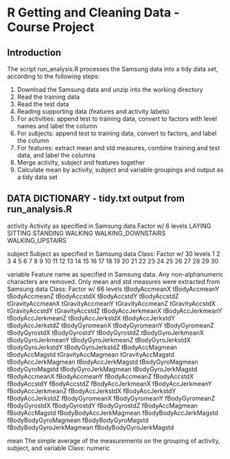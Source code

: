 R Getting and Cleaning Data - Course Project
========================================================

Introduction
--------------------------------------------------------

The script run_analysis.R processes the Samsung data into a tidy data set, according to the following steps:

1. Download the Samsung data and unzip into the working directory
2. Read the training data
3. Read the test data
4. Reading supporting data (features and activity labels)
5. For activities: append test to training data, convert to factors with level names and label the column
6. For subjects: append test to training data, convert to factors, and label the column
7. For features: extract mean and std measures, combine training and test data, and label the columns
8. Merge activity, subject and features together
9. Calculate mean by activity, subject and variable groupings and output as a tidy data set

DATA DICTIONARY - tidy.txt output from run_analysis.R
--------------------------------------------------------

activity
        Activity as specified in Samsung data
        Factor w/ 6 levels
                LAYING
                SITTING
                STANDING
                WALKING
                WALKING_DOWNSTAIRS
                WALKING_UPSTAIRS

subject
        Subject as specified in Samsung data
        Class: Factor w/ 30 levels
                1
                2
                3
                4
                5
                6
                7
                8
                9
                10
                11
                12
                13
                14
                15
                16
                17
                18
                19
                20
                21
                22
                23
                24
                25
                26
                27
                28
                29
                30

variable
        Feature name as specified in Samsung data. Any non-alphanumeric characters
        are removed. Only mean and std measures were extracted from Samsung data
        Class: Factor w/ 66 levels
                tBodyAccmeanX
                tBodyAccmeanY
                tBodyAccmeanZ
                tBodyAccstdX
                tBodyAccstdY
                tBodyAccstdZ
                tGravityAccmeanX
                tGravityAccmeanY
                tGravityAccmeanZ
                tGravityAccstdX
                tGravityAccstdY
                tGravityAccstdZ
                tBodyAccJerkmeanX
                tBodyAccJerkmeanY
                tBodyAccJerkmeanZ
                tBodyAccJerkstdX
                tBodyAccJerkstdY
                tBodyAccJerkstdZ
                tBodyGyromeanX
                tBodyGyromeanY
                tBodyGyromeanZ
                tBodyGyrostdX
                tBodyGyrostdY
                tBodyGyrostdZ
                tBodyGyroJerkmeanX
                tBodyGyroJerkmeanY
                tBodyGyroJerkmeanZ
                tBodyGyroJerkstdX
                tBodyGyroJerkstdY
                tBodyGyroJerkstdZ
                tBodyAccMagmean
                tBodyAccMagstd
                tGravityAccMagmean
                tGravityAccMagstd
                tBodyAccJerkMagmean
                tBodyAccJerkMagstd
                tBodyGyroMagmean
                tBodyGyroMagstd
                tBodyGyroJerkMagmean
                tBodyGyroJerkMagstd
                fBodyAccmeanX
                fBodyAccmeanY
                fBodyAccmeanZ
                fBodyAccstdX
                fBodyAccstdY
                fBodyAccstdZ
                fBodyAccJerkmeanX
                fBodyAccJerkmeanY
                fBodyAccJerkmeanZ
                fBodyAccJerkstdX
                fBodyAccJerkstdY
                fBodyAccJerkstdZ
                fBodyGyromeanX
                fBodyGyromeanY
                fBodyGyromeanZ
                fBodyGyrostdX
                fBodyGyrostdY
                fBodyGyrostdZ
                fBodyAccMagmean
                fBodyAccMagstd
                fBodyBodyAccJerkMagmean
                fBodyBodyAccJerkMagstd
                fBodyBodyGyroMagmean
                fBodyBodyGyroMagstd
                fBodyBodyGyroJerkMagmean
                fBodyBodyGyroJerkMagstd

mean
        The simple average of the measurements on the grouping of activity,
        subject, and variable
        Class: numeric